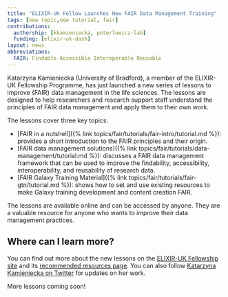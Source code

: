 ```yaml
---
title: "ELIXIR-UK Fellow Launches New FAIR Data Management Training"
tags: [new topic,new tutorial, fair]
contributions:
  authorship: [kkamieniecka, poterlowicz-lab]
  funding: [elixir-uk-dash]
layout: news
abbreviations:
  FAIR: Findable Accessible Interoperable Reusable
---
```



Katarzyna Kamieniecka (University of Bradford), a member of the ELIXIR-UK Fellowship Programme, has just launched a new series of lessons to improve {FAIR} data management in the life sciences. The lessons are designed to help researchers and research support staff understand the principles of FAIR data management and apply them to their own work.

The lessons cover three key topics:

- [FAIR in a nutshell]({% link topics/fair/tutorials/fair-intro/tutorial.md %}): provides a short introduction to the FAIR principles and their origin.
- [FAIR data management solutions]({% link topics/fair/tutorials/data-management/tutorial.md %}): discusses a FAIR data management framework that can be used to improve the findability, accessibility, interoperability, and reusability of research data.
- [FAIR Galaxy Training Material]({% link topics/fair/tutorials/fair-gtn/tutorial.md %}): shows how to set and use existing resources to make Galaxy training development and content creation FAIR.

The lessons are available online and can be accessed by anyone. They are a valuable resource for anyone who wants to improve their data management practices.

## Where can I learn more?

You can find out more about the new lessons on the [ELIXIR-UK Fellowship site](http://fellowship.elixiruknode.org/) and its [recommended resources page](http://fellowship.elixiruknode.org/recommended_resources). You can also follow [Katarzyna Kamieniecka on Twitter](https://twitter.com/katemurat) for updates on her work.

More lessons coming soon!
